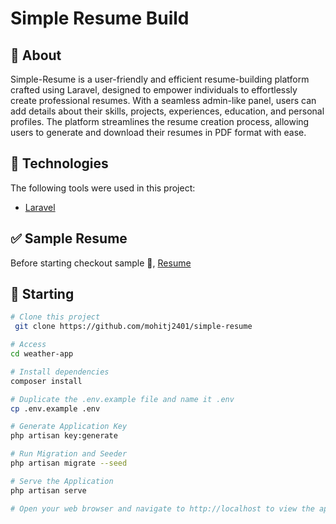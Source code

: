 # Simple Resume Build


## :dart: About ##

Simple-Resume is a user-friendly and efficient resume-building platform crafted using Laravel, designed to empower individuals to effortlessly create professional resumes. With a seamless admin-like panel, users can add details about their skills, projects, experiences, education, and personal profiles. The platform streamlines the resume creation process, allowing users to generate and download their resumes in PDF format with ease.


## :rocket: Technologies ##

The following tools were used in this project:

- [Laravel](https://laravel.com/)



## :white_check_mark: Sample Resume ##

Before starting checkout sample :checkered_flag:, [Resume](sample_resume.pdf)


## :checkered_flag: Starting ##

```bash
# Clone this project
 git clone https://github.com/mohitj2401/simple-resume

# Access
cd weather-app

# Install dependencies
composer install

# Duplicate the .env.example file and name it .env
cp .env.example .env

# Generate Application Key
php artisan key:generate

# Run Migration and Seeder
php artisan migrate --seed

# Serve the Application
php artisan serve

# Open your web browser and navigate to http://localhost to view the application.
```

